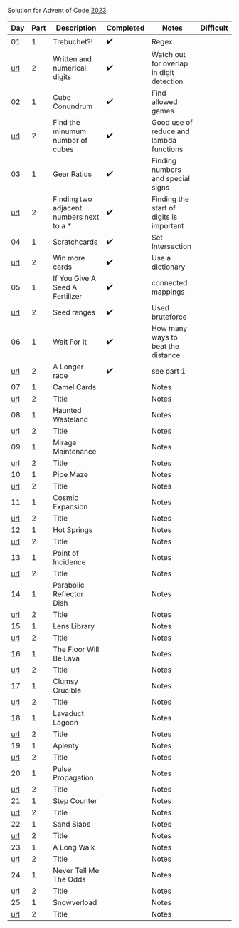 Solution for Advent of Code [2023](https://adventofcode.com/2023)

| Day | Part | Description | Completed | Notes | Difficult | 
|-----|------|-------------|-----------|------|------------|
|  01 |  1   | Trebuchet?! | :heavy_check_mark: | Regex | |
| [url](https://adventofcode.com/2023/day/1) | 2 | Written and numerical digits  | :heavy_check_mark: | Watch out for overlap in digit detection | |
|  02 |  1   | Cube Conundrum | ✔️ | Find allowed games | |
| [url](https://adventofcode.com/2023/day/2) | 2 | Find the minumum number of cubes | ✔️ | Good use of reduce and lambda functions | |
|  03 |  1   | Gear Ratios | ✔️ | Finding numbers and special signs | |
| [url](https://adventofcode.com/2023/day/3) | 2 | Finding two adjacent numbers next to a * | ✔️ | Finding the start of digits is important | |
|  04 |  1   | Scratchcards | ✔️ | Set Intersection | |
| [url](https://adventofcode.com/2023/day/4) | 2 | Win more cards  | ✔️ | Use a dictionary | |
|  05 |  1   | If You Give A Seed A Fertilizer | ✔️ | connected mappings | |
| [url](https://adventofcode.com/2023/day/5) | 2 | Seed ranges | ✔️ | Used bruteforce | |
|  06 |  1   | Wait For It | ✔️ | How many ways to beat the distance | |
| [url](https://adventofcode.com/2023/day/6) | 2 | A Longer race | ✔️ | see part 1 | |
|  07 |  1   | Camel Cards |  | Notes | |
| [url](https://adventofcode.com/2023/day/7) | 2 | Title  |  | Notes | |
|  08 |  1   | Haunted Wasteland |  | Notes | |
| [url](https://adventofcode.com/2023/day/8) | 2 | Title  |  | Notes | |
|  09 |  1   | Mirage Maintenance |  | Notes | |
| [url](https://adventofcode.com/2023/day/9) | 2 | Title  |  | Notes | |
|  10 |  1   | Pipe Maze |  | Notes | |
| [url](https://adventofcode.com/2023/day/10) | 2 | Title  |  | Notes | |
|  11 |  1   | Cosmic Expansion |  | Notes | |
| [url](https://adventofcode.com/2023/day/11) | 2 | Title  |  | Notes | |
|  12 |  1   | Hot Springs |  | Notes | |
| [url](https://adventofcode.com/2023/day/12) | 2 | Title  |  | Notes | |
|  13 |  1   | Point of Incidence |  | Notes | |
| [url](https://adventofcode.com/2023/day/13) | 2 | Title  |  | Notes | |
|  14 |  1   | Parabolic Reflector Dish |  | Notes | |
| [url](https://adventofcode.com/2023/day/14) | 2 | Title  |  | Notes | |
|  15 |  1   | Lens Library |  | Notes | |
| [url](https://adventofcode.com/2023/day/15) | 2 | Title  |  | Notes | |
|  16 |  1   | The Floor Will Be Lava |  | Notes | |
| [url](https://adventofcode.com/2023/day/16) | 2 | Title  |  | Notes | |
|  17 |  1   | Clumsy Crucible |  | Notes | |
| [url](https://adventofcode.com/2023/day/17) | 2 | Title  |  | Notes | |
|  18 |  1   | Lavaduct Lagoon |  | Notes | |
| [url](https://adventofcode.com/2023/day/18) | 2 | Title  |  | Notes | |
|  19 |  1   | Aplenty |  | Notes | |
| [url](https://adventofcode.com/2023/day/19) | 2 | Title  |  | Notes | |
|  20 |  1   | Pulse Propagation |  | Notes | |
| [url](https://adventofcode.com/2023/day/20) | 2 | Title  |  | Notes | |
|  21 |  1   | Step Counter |  | Notes | |
| [url](https://adventofcode.com/2023/day/21) | 2 | Title  |  | Notes | |
|  22 |  1   | Sand Slabs |  | Notes | |
| [url](https://adventofcode.com/2023/day/22) | 2 | Title  |  | Notes | |
|  23 |  1   | A Long Walk |  | Notes | |
| [url](https://adventofcode.com/2023/day/23) | 2 | Title  |  | Notes | |
|  24 |  1   | Never Tell Me The Odds |  | Notes | |
| [url](https://adventofcode.com/2023/day/24) | 2 | Title  |  | Notes | |
|  25 |  1   | Snowverload |  | Notes | |
| [url](https://adventofcode.com/2023/day/25) | 2 | Title  |  | Notes | |
